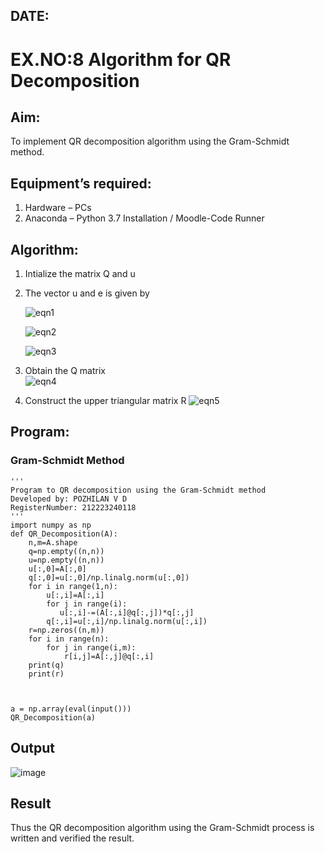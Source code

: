 ## DATE:
# EX.NO:8 Algorithm for QR Decomposition
## Aim:
To implement QR decomposition algorithm using the Gram-Schmidt method.
## Equipment’s required:
1.	Hardware – PCs
2.	Anaconda – Python 3.7 Installation / Moodle-Code Runner
## Algorithm:
1.	Intialize the matrix Q and u
2.	The vector u and e is given by

    ![eqn1](./ex4.jpg)

    ![eqn2](./ex6.jpg)

    ![eqn3](./ex3.jpg)

3.	Obtain the Q matrix   
    ![eqn4](./ex1.jpg)
4.	Construct the upper triangular matrix R
    ![eqn5](./ex2.jpg)



## Program:
### Gram-Schmidt Method
```
''' 
Program to QR decomposition using the Gram-Schmidt method
Developed by: POZHILAN V D
RegisterNumber: 212223240118
'''
import numpy as np
def QR_Decomposition(A):
    n,m=A.shape
    q=np.empty((n,n))
    u=np.empty((n,n))
    u[:,0]=A[:,0]
    q[:,0]=u[:,0]/np.linalg.norm(u[:,0])
    for i in range(1,n):
        u[:,i]=A[:,i]
        for j in range(i):
           u[:,i]-=(A[:,i]@q[:,j])*q[:,j]
        q[:,i]=u[:,i]/np.linalg.norm(u[:,i])
    r=np.zeros((n,m))
    for i in range(n):
        for j in range(i,m):
            r[i,j]=A[:,j]@q[:,i]
    print(q)
    print(r)
    
    
    
a = np.array(eval(input()))
QR_Decomposition(a)

```

## Output
![image](https://github.com/user-attachments/assets/eb9dedd1-310a-40af-b329-39018855fee7)


## Result
Thus the QR decomposition algorithm using the Gram-Schmidt process is written and verified the result.
